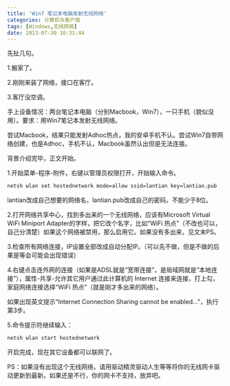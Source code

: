 ```yaml
---
title: 'Win7 笔记本电脑发射无线网络'
categories: 计算机与客户端
tags: [Windows,无线网络]
date: 2013-07-30 10:31:44
---
```

先扯几句。

1.搬家了。

2.刚刚来装了网络，接口在客厅。

3.客厅没空调。

手上设备情况：两台笔记本电脑（分别Macbook，Win7），一只手机（貌似没用）。要求：用Win7笔记本发射无线网络。

尝试Macbook，结果只能发射Adhoc热点，我的安卓手机不认。尝试Win7自带网络创建，也是Adhoc，手机不认，Macbook虽然认出但是无法连接。

背景介绍完毕，正文开始。

1.开始菜单-程序-附件，右键以管理员权限打开，开始输入命令。

```bash
netsh wlan set hostednetwork mode=allow ssid=lantian key=lantian.pub
```

lantian改成自己想要的网络名，lantian.pub改成自己的密码，不能少于8位。

2.打开网络共享中心，找到多出来的一个无线网络，应该有Microsoft Virtual WiFi Miniport Adapter的字样，把它改个名字，比如“WiFi 热点”（不改也可以，自己分清楚）如果这个网络被禁用，那么启用它。如果没有多出来，见文末PS。

3.检查所有网络连接，IP设置全部改成自动分配IP。（可以先不做，但是不做的后果是等会可能会出现错误）

4.右键点击连外网的连接（如果是ADSL就是“宽带连接”，是局域网就是“本地连接”），属性-共享-允许其它用户通过此计算机的 Internet 连接来连接，打上勾，家庭网络连接选择“WiFi 热点”（就是刚才多出来的网络）。

如果出现英文提示“Internet Connection Sharing cannot be enabled...”，执行第3步。

5.命令提示符继续输入：

```bash
netsh wlan start hostednetwork
```

开启完成，现在其它设备都可以联网了。

PS：如果没有出现这个无线网络，请用驱动精灵驱动人生等等将你的无线网卡驱动更新到最新。如果还是不行，你的网卡不支持，放弃吧。
